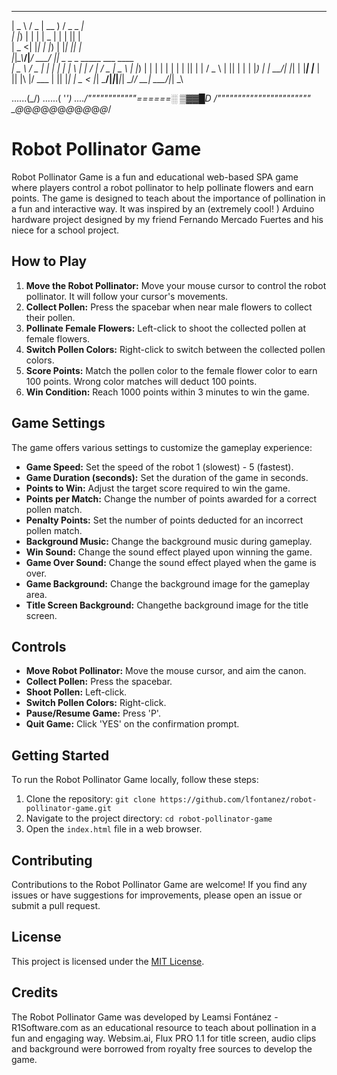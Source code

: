  ____   ___  ____   ___ _____                             
|  _ \ / _ \| __ ) / _ \_   _|                            
| |_) | | | |  _ \| | | || |                              
|  _ <| |_| | |_) | |_| || |                              
|_|_\_\\___/|____/ \___/ |_| _   _    _  _____ ___  ____  
|  _ \ / _ \| |   | |   |_ _| \ | |  / \|_   _/ _ \|  _ \ 
| |_) | | | | |   | |    | ||  \| | / _ \ | || | | | |_) |
|  __/| |_| | |___| |___ | || |\  |/ ___ \| || |_| |  _ < 
|_|    \___/|_____|_____|___|_| \_/_/   \_\_| \___/|_| \_\

......(\_/)
......( '_')
..../""""""""""""\======░ ▒▓▓█D
/"""""""""""""""""""""""\
\_@_@_@_@_@_@_@_@_@_@_@_/

# Robot Pollinator Game

Robot Pollinator Game is a fun and educational web-based SPA game where players control a robot pollinator to help pollinate flowers and earn points. The game is designed to teach about the importance of pollination in a fun and interactive way.
It was inspired by an (extremely cool! ) Arduino hardware project designed by my friend Fernando Mercado Fuertes and his niece for a school project.

## How to Play

1. **Move the Robot Pollinator:** Move your mouse cursor to control the robot pollinator. It will follow your cursor's movements.
2. **Collect Pollen:** Press the spacebar when near male flowers to collect their pollen.
3. **Pollinate Female Flowers:** Left-click to shoot the collected pollen at female flowers.
4. **Switch Pollen Colors:** Right-click to switch between the collected pollen colors.
5. **Score Points:** Match the pollen color to the female flower color to earn 100 points. Wrong color matches will deduct 100 points.
6. **Win Condition:** Reach 1000 points within 3 minutes to win the game.

## Game Settings

The game offers various settings to customize the gameplay experience:

- **Game Speed:** Set the speed of the robot 1 (slowest) - 5 (fastest).
- **Game Duration (seconds):** Set the duration of the game in seconds.
- **Points to Win:** Adjust the target score required to win the game.
- **Points per Match:** Change the number of points awarded for a correct pollen match.
- **Penalty Points:** Set the number of points deducted for an incorrect pollen match.
- **Background Music:** Change the background music during gameplay.
- **Win Sound:** Change the sound effect played upon winning the game.
- **Game Over Sound:** Change the sound effect played when the game is over.
- **Game Background:** Change the background image for the gameplay area.
- **Title Screen Background:** Changethe background image for the title screen.

## Controls

- **Move Robot Pollinator:** Move the mouse cursor, and aim the canon.
- **Collect Pollen:** Press the spacebar.
- **Shoot Pollen:** Left-click.
- **Switch Pollen Colors:** Right-click.
- **Pause/Resume Game:** Press 'P'.
- **Quit Game:** Click 'YES' on the confirmation prompt.

## Getting Started

To run the Robot Pollinator Game locally, follow these steps:

1. Clone the repository: `git clone https://github.com/lfontanez/robot-pollinator-game.git`
2. Navigate to the project directory: `cd robot-pollinator-game`
3. Open the `index.html` file in a web browser.

## Contributing

Contributions to the Robot Pollinator Game are welcome! If you find any issues or have suggestions for improvements, please open an issue or submit a pull request.

## License

This project is licensed under the [MIT License](LICENSE).

## Credits

The Robot Pollinator Game was developed by Leamsi Fontánez - R1Software.com as an educational resource to teach about pollination in a fun and engaging way.
Websim.ai, Flux PRO 1.1 for title screen, audio clips and background were borrowed from royalty free sources to develop the game.